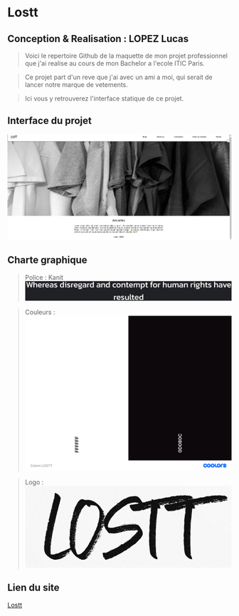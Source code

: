 # Lostt

## Conception & Realisation : LOPEZ Lucas

>Voici le repertoire Github de la maquette de mon projet professionnel que j'ai realise au cours de mon Bachelor a l'ecole ITIC Paris.

>Ce projet part d'un reve que j'ai avec un ami a moi, qui serait de lancer notre marque de vetements.

>Ici vous y retrouverez l'interface statique de ce projet.

## Interface du projet 
![cover](./asset/readme.png)

## Charte graphique
>Police : Kanit 
![cover](./asset/kanit.png)

>Couleurs :
![cover](./asset/colors.png)

>Logo :
![cover](./asset/LOSTT2.png)

## Lien du site 

[Lostt]()
